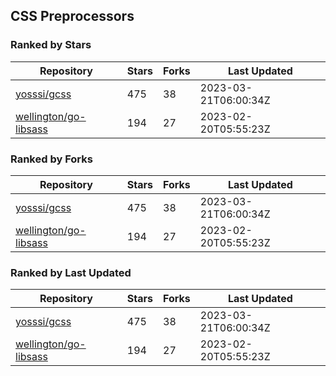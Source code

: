## CSS Preprocessors

### Ranked by Stars

| Repository | Stars | Forks | Last Updated |
|------------|-------|-------|--------------|
| [yosssi/gcss](https://github.com/yosssi/gcss) | 475 | 38 | 2023-03-21T06:00:34Z |
| [wellington/go-libsass](https://github.com/wellington/go-libsass) | 194 | 27 | 2023-02-20T05:55:23Z |

### Ranked by Forks

| Repository | Stars | Forks | Last Updated |
|------------|-------|-------|--------------|
| [yosssi/gcss](https://github.com/yosssi/gcss) | 475 | 38 | 2023-03-21T06:00:34Z |
| [wellington/go-libsass](https://github.com/wellington/go-libsass) | 194 | 27 | 2023-02-20T05:55:23Z |

### Ranked by Last Updated

| Repository | Stars | Forks | Last Updated |
|------------|-------|-------|--------------|
| [yosssi/gcss](https://github.com/yosssi/gcss) | 475 | 38 | 2023-03-21T06:00:34Z |
| [wellington/go-libsass](https://github.com/wellington/go-libsass) | 194 | 27 | 2023-02-20T05:55:23Z |

